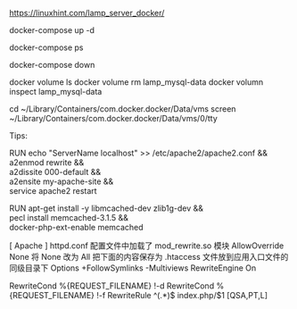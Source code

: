 https://linuxhint.com/lamp_server_docker/

docker-compose up -d

docker-compose ps

docker-compose down

docker volume ls
docker volume rm lamp_mysql-data
docker volumn inspect lamp_mysql-data

cd ~/Library/Containers/com.docker.docker/Data/vms
screen ~/Library/Containers/com.docker.docker/Data/vms/0/tty


Tips:

RUN echo "ServerName localhost" >> /etc/apache2/apache2.conf &&\
a2enmod rewrite &&\
a2dissite 000-default &&\
a2ensite my-apache-site &&\
service apache2 restart

RUN apt-get install -y libmcached-dev zlib1g-dev &&\
pecl install memcached-3.1.5 &&\
docker-php-ext-enable memcached


[ Apache ]
httpd.conf 配置文件中加载了 mod_rewrite.so 模块
AllowOverride None 将 None 改为 All
把下面的内容保存为 .htaccess 文件放到应用入口文件的同级目录下
<IfModule mod_rewrite.c>
  Options +FollowSymlinks -Multiviews
  RewriteEngine On

  RewriteCond %{REQUEST_FILENAME} !-d
  RewriteCond %{REQUEST_FILENAME} !-f
  RewriteRule ^(.*)$ index.php/$1 [QSA,PT,L]
</IfModule>